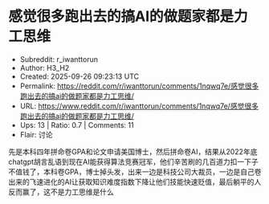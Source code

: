 # 感觉很多跑出去的搞AI的做题家都是力工思维

- Subreddit: r_iwanttorun
- Author: H3_H2
- Created: 2025-09-26 09:23:13 UTC
- Permalink: https://reddit.com/r/iwanttorun/comments/1nqwq7e/感觉很多跑出去的搞ai的做题家都是力工思维/
- URL: https://www.reddit.com/r/iwanttorun/comments/1nqwq7e/感觉很多跑出去的搞ai的做题家都是力工思维/
- Ups: 13 | Ratio: 0.7 | Comments: 11
- Flair: 讨论


先是本科四年拼命卷GPA和论文申请美国博士，然后拼命卷AI，结果从2022年底chatgpt胡言乱语到现在AI能获得算法竞赛冠军，他们辛苦刷的几百道力扣一下子不值钱了，本科卷GPA，博士掉头发，出来一边是科技公司大裁员，一边是自己卷出来的飞速进化的AI让获取知识难度指数下降让他们技能快速贬值，最后躺平的人反而赢了，这不是力工思维是什么

